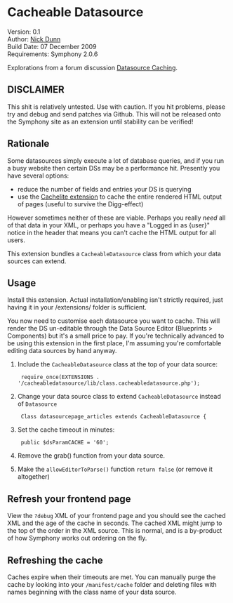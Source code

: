 # Cacheable Datasource
Version: 0.1  
Author: [Nick Dunn](http://nick-dunn.co.uk)  
Build Date: 07 December 2009  
Requirements: Symphony 2.0.6

Explorations from a forum discussion [Datasource Caching](http://symphony-cms.com/discuss/thread/32535/).

## DISCLAIMER
This shit is relatively untested. Use with caution. If you hit problems, please try and debug and send patches via Github. This will not be released onto the Symphony site as an extension until stability can be verified!

## Rationale

Some datasources simply execute a lot of database queries, and if you run a busy website then certain DSs may be a performance hit. Presently you have several options:

* reduce the number of fields and entries your DS is querying
* use the [Cachelite extension](http://symphony-cms.com/download/extensions/view/20455/) to cache the entire rendered HTML output of pages (useful to survive the Digg-effect)

However sometimes neither of these are viable. Perhaps you really *need* all of that data in your XML, or perhaps you have a "Logged in as {user}" notice in the header that means you can't cache the HTML output for all users.

This extension bundles a `CacheableDatasource` class from which your data sources can extend.

## Usage
Install this extension. Actual installation/enabling isn't strictly required, just having it in your /extensions/ folder is sufficient.

You now need to customise each datasource you want to cache. This will render the DS un-editable through the Data Source Editor (Blueprints > Components) but it's a small price to pay. If you're technically advanced to be using this extension in the first place, I'm assuming you're comfortable editing data sources by hand anyway.

1. Include the `CacheableDatasource` class at the top of your data source:

		require_once(EXTENSIONS . '/cacheabledatasource/lib/class.cacheabledatasource.php');

2. Change your data source class to extend `CacheableDatasource` instead of `Datasource`

		Class datasourcepage_articles extends CacheableDatasource {

3. Set the cache timeout in minutes:

		public $dsParamCACHE = '60';

4. Remove the grab() function from your data source.

5. Make the `allowEditorToParse()` function `return false` (or remove it altogether)

## Refresh your frontend page
View the `?debug` XML of your frontend page and you should see the cached XML and the age of the cache in seconds. The cached XML might jump to the top of the order in the XML source. This is normal, and is a by-product of how Symphony works out ordering on the fly.

## Refreshing the cache
Caches expire when their timeouts are met. You can manually purge the cache by looking into your `/manifest/cache` folder and deleting files with names beginning with the class name of your data source.